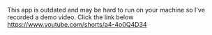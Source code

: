 This app is outdated and may be hard to run on your machine so I've recorded a demo video. Click the link below
https://www.youtube.com/shorts/a4-4o0Q4D34